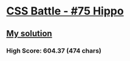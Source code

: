 # [CSS Battle - #75 Hippo](https://cssbattle.dev/play/75)

## [My solution](https://arpadgbondor.github.io/CSSBattle-75/)

### High Score: 604.37 (474 chars)
